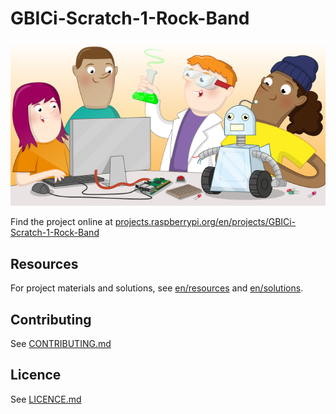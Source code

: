 # GBICi-Scratch-1-Rock-Band

![GBICi-Scratch-1-Rock-Band](banner.png)

Find the project online at [projects.raspberrypi.org/en/projects/GBICi-Scratch-1-Rock-Band](https://projects.raspberrypi.org/en/projects/GBICi-Scratch-1-Rock-Band)

## Resources
For project materials and solutions, see [en/resources](https://github.com/raspberrypilearning/GBICi-Scratch-1-Rock-Band/tree/master/en/resources) and [en/solutions](https://github.com/raspberrypilearning/GBICi-Scratch-1-Rock-Band/tree/master/en/solutions).

## Contributing
See [CONTRIBUTING.md](CONTRIBUTING.md)

## Licence
 See [LICENCE.md](LICENCE.md)